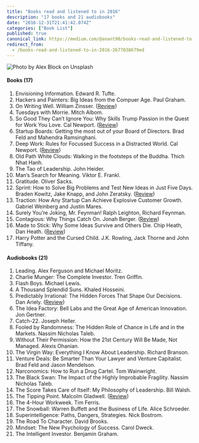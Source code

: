 ```yaml
---
title: "Books read and listened to in 2016"
description: "17 books and 21 audiobooks"
date: "2016-12-31T21:41:42.074Z"
categories: ["Book List"]
published: true
canonical_link: https://medium.com/@anant90/books-read-and-listened-to-in-2016-2677038679ed
redirect_from:
  - /books-read-and-listened-to-in-2016-2677038679ed
---
```


![Photo by [Alex Block](https://unsplash.com/photos/PdDBTrkGYLo) on [Unsplash](https://unsplash.com/)](/assets/blog/books-read-and-listened-to-in-2016/asset-1.jpeg)

#### Books (17)

1.  Envisioning Information. Edward R. Tufte.
2.  Hackers and Painters: Big Ideas from the Compuer Age. Paul Graham.
3.  On Writing Well. William Zinsser. ([Review](https://anantjain.dev/on-writing-well/))
4.  Tuesdays with Morrie. Mitch Albom.
5.  So Good They Can’t Ignore You: Why Skills Trump Passion in the Quest for Work You Love. Cal Newport. ([Review](https://anantjain.dev/so-good-they-cant-ignore-you/))
6.  Startup Boards: Getting the most out of your Board of Directors. Brad Feld and Mahendra Ramsinghani.
7.  Deep Work: Rules for Focussed Success in a Distracted World. Cal Newport. ([Review](https://anantjain.dev/deep-work/))
8.  Old Path White Clouds: Walking in the footsteps of the Buddha. Thich Nhat Hanh.
9.  The Tao of Leadership. John Heider.
10. Man’s Search for Meaning. Viktor E. Frankl.
11. Gratitude. Oliver Sacks.
12. Sprint: How to Solve Big Problems and Test New Ideas in Just Five Days. Braden Kowitz, Jake Knapp, and John Zeratsky. ([Review](https://anantjain.dev/sprint-how-to-solve-big-problems-and-test-new-ideas-in-just-five-days/))
13. Traction: How Any Startup Can Achieve Explosive Customer Growth. Gabriel Weinberg and Justin Mares.
14. Surely You’re Joking, Mr. Feynman! Ralph Leighton, Richard Feynman.
15. Contagious: Why Things Catch On. Jonah Berger. ([Review](https://anantjain.dev/contagious-why-things-catch-on-c4dfa405db14))
16. Made to Stick: Why Some Ideas Survive and Others Die. Chip Heath, Dan Heath. ([Review](https://anantjain.dev/made-to-stick-why-some-ideas-survive-and-others-die-6dbd00563d48))
17. Harry Potter and the Cursed Child. J.K. Rowling, Jack Thorne and John Tiffany.

#### Audiobooks (21)

1.  Leading. Alex Ferguson and Michael Moritz.
2.  Charlie Munger: The Complete Investor. Tren Griffin.
3.  Flash Boys. Michael Lewis.
4.  A Thousand Splendid Suns. Khaled Hosseini.
5.  Predictably Irrational: The Hidden Forces That Shape Our Decisions. Dan Ariely. ([Review](https://anantjain.dev/predictably-irrational-the-hidden-forces-that-shape-our-decisions/))
6.  The Idea Factory: Bell Labs and the Great Age of American Innovation. Jon Gertner.
7.  Catch-22. Joseph Heller.
8.  Fooled by Randomness: The Hidden Role of Chance in Life and in the Markets. Nassim Nicholas Taleb.
9.  Without Their Permission: How the 21st Century Will Be Made, Not Managed. Alexis Ohanian.
10. The Virgin Way: Everything I Know About Leadership. Richard Branson.
11. Venture Deals: Be Smarter Than Your Lawyer and Venture Capitalist. Brad Feld and Jason Mendelson.
12. Narconomics: How to Run a Drug Cartel. Tom Wainwright.
13. The Black Swan: The Impact of the Highly Improbable Fragility. Nassim Nicholas Taleb.
14. The Score Takes Care of Itself: My Philosophy of Leadership. Bill Walsh.
15. The Tipping Point. Malcolm Gladwell. ([Review](https://anantjain.dev/the-tipping-point-how-little-things-can-make-a-big-difference/))
16. The 4-Hour Workweek. Tim Ferris.
17. The Snowball: Warren Buffett and the Business of Life. Alice Schroeder.
18. Superintelligence: Paths, Dangers, Strategies. Nick Bostrom.
19. The Road To Character. David Brooks.
20. Mindset: The New Psychology of Success. Carol Dweck.
21. The Intelligent Investor. Benjamin Graham.
